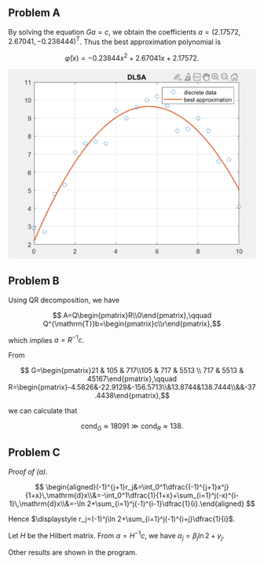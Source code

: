 ## Problem A

By solving the equation $Ga=c$, we obtain the coefficients $a=(2.17572,2.67041,-0.238444)^{\mathrm{T}}$. Thus the best approximation polynomial is 

$$ \hat{\varphi}(x)=-0.23844x^2+2.67041x+2.17572.$$

![](fig1.png)

## Problem B

Using QR decomposition, we have

$$ A=Q\begin{pmatrix}R\\0\end{pmatrix},\qquad Q^{\mathrm{T}}b=\begin{pmatrix}c\\r\end{pmatrix},$$

which implies $a=R^{-1}c$.

From

$$ G=\begin{pmatrix}21 & 105 & 717\\105 & 717 & 5513 \\ 717 & 5513 & 45167\end{pmatrix},\qquad R=\begin{pmatrix}-4.5826&-22.9129&-156.5713\\&13.8744&138.7444\\&&-37.4438\end{pmatrix},$$

we can calculate that

$$ \mathrm{cond}_G\approx 18091\gg \mathrm{cond}_R \approx 138. $$

## Problem C

*Proof of (a).*

$$ \begin{aligned}(-1)^{j+1}r_j&=\int_0^1\dfrac{(-1)^{j+1}x^j}{1+x}\,\mathrm{d}x\\&=-\int_0^1\dfrac{1}{1+x}+\sum_{i=1}^j(-x)^{i-1}\,\mathrm{d}x\\&=-\ln 2+\sum_{i=1}^j(-1)^{i-1}\dfrac{1}{i}.\end{aligned} $$

Hence $\displaystyle r_j=(-1)^j\ln 2+\sum_{i=1}^j(-1)^{i+j}\dfrac{1}{i}$.

Let $H$ be the Hilbert matrix. From $\alpha=H^{-1}c$, we have $\alpha_j=\beta_j\ln 2+\gamma_j$.

Other results are shown in the program.